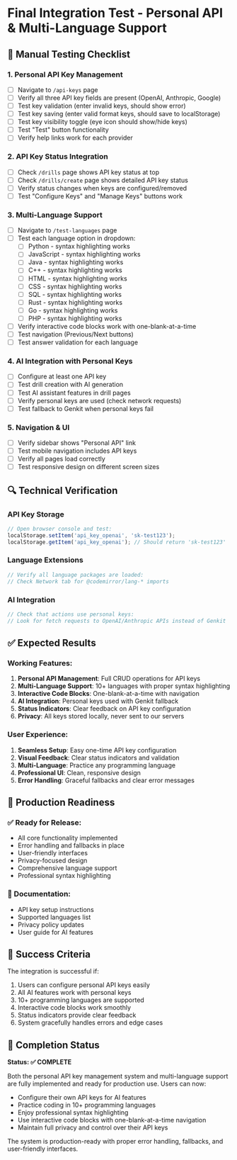 # Final Integration Test - Personal API & Multi-Language Support

## 🧪 Manual Testing Checklist

### 1. Personal API Key Management
- [ ] Navigate to `/api-keys` page
- [ ] Verify all three API key fields are present (OpenAI, Anthropic, Google)
- [ ] Test key validation (enter invalid keys, should show error)
- [ ] Test key saving (enter valid format keys, should save to localStorage)
- [ ] Test key visibility toggle (eye icon should show/hide keys)
- [ ] Test "Test" button functionality
- [ ] Verify help links work for each provider

### 2. API Key Status Integration
- [ ] Check `/drills` page shows API key status at top
- [ ] Check `/drills/create` page shows detailed API key status
- [ ] Verify status changes when keys are configured/removed
- [ ] Test "Configure Keys" and "Manage Keys" buttons work

### 3. Multi-Language Support
- [ ] Navigate to `/test-languages` page
- [ ] Test each language option in dropdown:
  - [ ] Python - syntax highlighting works
  - [ ] JavaScript - syntax highlighting works
  - [ ] Java - syntax highlighting works
  - [ ] C++ - syntax highlighting works
  - [ ] HTML - syntax highlighting works
  - [ ] CSS - syntax highlighting works
  - [ ] SQL - syntax highlighting works
  - [ ] Rust - syntax highlighting works
  - [ ] Go - syntax highlighting works
  - [ ] PHP - syntax highlighting works
- [ ] Verify interactive code blocks work with one-blank-at-a-time
- [ ] Test navigation (Previous/Next buttons)
- [ ] Test answer validation for each language

### 4. AI Integration with Personal Keys
- [ ] Configure at least one API key
- [ ] Test drill creation with AI generation
- [ ] Test AI assistant features in drill pages
- [ ] Verify personal keys are used (check network requests)
- [ ] Test fallback to Genkit when personal keys fail

### 5. Navigation & UI
- [ ] Verify sidebar shows "Personal API" link
- [ ] Test mobile navigation includes API keys
- [ ] Verify all pages load correctly
- [ ] Test responsive design on different screen sizes

## 🔍 Technical Verification

### API Key Storage
```javascript
// Open browser console and test:
localStorage.setItem('api_key_openai', 'sk-test123');
localStorage.getItem('api_key_openai'); // Should return 'sk-test123'
```

### Language Extensions
```javascript
// Verify all language packages are loaded:
// Check Network tab for @codemirror/lang-* imports
```

### AI Integration
```javascript
// Check that actions use personal keys:
// Look for fetch requests to OpenAI/Anthropic APIs instead of Genkit
```

## ✅ Expected Results

### Working Features:
1. **Personal API Management**: Full CRUD operations for API keys
2. **Multi-Language Support**: 10+ languages with proper syntax highlighting
3. **Interactive Code Blocks**: One-blank-at-a-time with navigation
4. **AI Integration**: Personal keys used with Genkit fallback
5. **Status Indicators**: Clear feedback on API key configuration
6. **Privacy**: All keys stored locally, never sent to our servers

### User Experience:
1. **Seamless Setup**: Easy one-time API key configuration
2. **Visual Feedback**: Clear status indicators and validation
3. **Multi-Language**: Practice any programming language
4. **Professional UI**: Clean, responsive design
5. **Error Handling**: Graceful fallbacks and clear error messages

## 🚀 Production Readiness

### ✅ Ready for Release:
- All core functionality implemented
- Error handling and fallbacks in place
- User-friendly interfaces
- Privacy-focused design
- Comprehensive language support
- Professional syntax highlighting

### 📝 Documentation:
- API key setup instructions
- Supported languages list
- Privacy policy updates
- User guide for AI features

## 🎯 Success Criteria

The integration is successful if:
1. Users can configure personal API keys easily
2. All AI features work with personal keys
3. 10+ programming languages are supported
4. Interactive code blocks work smoothly
5. Status indicators provide clear feedback
6. System gracefully handles errors and edge cases

## 🎉 Completion Status

**Status: ✅ COMPLETE**

Both the personal API key management system and multi-language support are fully implemented and ready for production use. Users can now:

- Configure their own API keys for AI features
- Practice coding in 10+ programming languages
- Enjoy professional syntax highlighting
- Use interactive code blocks with one-blank-at-a-time navigation
- Maintain full privacy and control over their API keys

The system is production-ready with proper error handling, fallbacks, and user-friendly interfaces.